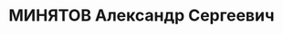---
title: МИНЯТОВ Александр Сергеевич
description: "(1908, Москва — 28 апреля 1937) \n  Родился в семье адвоката К. А. Минятова.\
  \ Не ранее 1917 семья переехала в Тюмень, затем (после расстрела К. А. Минятова\
  \ в 1918) — в Томск. \n  Брат — Виктор Константинович Минятов — инженер, преподаватель\
  \ Кемеровского горного института. \n  Окончил математическое отделение физико-математического\
  \ факультета Томского государственного университета (ТГУ) в 1929. Дипломная работа\
  \ на тему «О делениях бинарных форм данного линейного вида» (не защищал ввиду отмены\
  \ защиты дипломных работ в это время). \n  В 1927 преподавал на курсах по подготовке\
  \ в вуз при ТГУ. В 1929 преподавал на курсах по подготовке в вуз при паровозных\
  \ депо станции Тайга. \n  С осени 1929 — сверхштатный ассистент по кафедре математики\
  \ в Сибирском технологическом институте. \n  В 1930/1931 учебном году- штатный ассистент\
  \ в Сибирском угольном институте и, кроме того, по совместительству в ТГУ. \n  С\
  \ 1931/1932 учебного года — штатный ассистент ТГУ, вёл самостоятельное преподавание\
  \ различных математических дисциплин. \n  В 1932/1933 учебном году — доцент ТГУ,\
  \ одновременно читал лекции по теоретической механике в Сибирском геологоразведочном\
  \ институте. \n  В 1933/1934 учебном году году — доцент ТГУ, заведующий кафедрой\
  \ теоретической механики в Сибирском горном институте. \n  С 1934 — и. о. заведующего\
  \ кафедрой теоретической механики ТГУ. Рекомендуя А. К. Минятова на эту должность,\
  \ профессор В. Д. Кузнецов характеризовал его как «весьма талантливого педагога\
  \ и научного работника». \n  Также был заведующим сектором НИИ математики и механики\
  \ (НИИ ММ) при ТГУ. \n  Арестован 15 сентября 1936, обвинён в участии в деятельности\
  \ «троцкистской фашистско-террористической организации». По воспоминаниям его брата\
  \ В. К. Минятова, был арестован на вокзале по возвращении из научной командировки\
  \ в Москву. Приговорён к расстрелу 28 апреля 1937 и в тот же день расстрелян."
---
